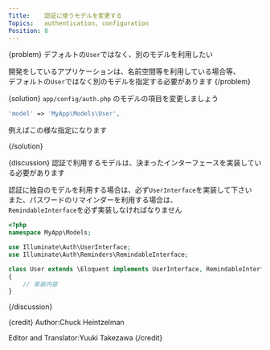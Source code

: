```yaml
---
Title:    認証に使うモデルを変更する
Topics:   authentication, configuration
Position: 8
---
```


{problem}
デフォルトの`User`ではなく、別のモデルを利用したい

開発をしているアプリケーションは、名前空間等を利用している場合等、  
デフォルトの`User`ではなく別のモデルを指定する必要があります
{/problem}

{solution}
`app/config/auth.php` のモデルの項目を変更しましょう

```php
'model' => 'MyApp\Models\User',
```
例えばこの様な指定になります

{/solution}

{discussion}
認証で利用するモデルは、決まったインターフェースを実装している必要があります

認証に独自のモデルを利用する場合は、必ず`UserInterface`を実装して下さい  
また、パスワードのリマインダーを利用する場合は、  
`RemindableInterface`を必ず実装しなければなりません

```php
<?php
namespace MyApp\Models;

use Illuminate\Auth\UserInterface;
use Illuminate\Auth\Reminders\RemindableInterface;

class User extends \Eloquent implements UserInterface, RemindableInterface
{
    // 実装内容
}
```
{/discussion}

{credit}
Author:Chuck Heintzelman

Editor and Translator:Yuuki Takezawa
{/credit}
